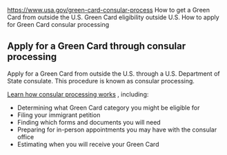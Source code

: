 

https://www.usa.gov/green-card-consular-process
How to get a Green Card from outside the U.S.
Green Card eligibility outside U.S.
How to apply for Green Card consular processing

**Apply for a Green Card through consular processing**
------------------------------------------------------

Apply for a Green Card from outside the U.S. through a U.S. Department of State consulate. This procedure is known as consular processing.

[Learn how consular processing works](https://www.uscis.gov/green-card/green-card-processes-and-procedures/consular-processing)
, including:

* Determining what Green Card category you might be eligible for
* Filing your immigrant petition
* Finding which forms and documents you will need
* Preparing for in-person appointments you may have with the consular office
* Estimating when you will receive your Green Card

